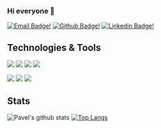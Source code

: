 ### Hi everyone 👋


[![Email Badge!](https://img.shields.io/badge/-Mail-white?style=flat&logo=gmail)](mailto:pavponn@gmail.com)
[![Github Badge!](https://img.shields.io/badge/-pavponn-gold?style=flat&logo=github&logoColor=black&link=https://github.com/pavponn/)](https://www.github.com/pavponn/)
[![Linkedin Badge!](https://img.shields.io/badge/-LinkedIn-white?style=flat&logo=linkedin&logoColor=blue&link=https://www.linkedin.com/in/pavponn/)](https://www.linkedin.com/in/pavponn/)

<!--
**pavponn/pavponn** is a ✨ _special_ ✨ repository because its `README.md` (this file) appears on your GitHub profile.

Here are some ideas to get you started:

- 🔭 I’m currently working on ...
- 🌱 I’m currently learning ...
- 👯 I’m looking to collaborate on ...
- 🤔 I’m looking for help with ...
- 💬 Ask me about ...
- 📫 How to reach me: ...
- 😄 Pronouns: ...
- ⚡ Fun fact: ...
-->
## Technologies & Tools


![](https://img.shields.io/badge/OS-MacOS-informational?style=flat&logo=apple&logoColor=white&color=blue)
![](https://img.shields.io/badge/Editor-Intelij%20IDEA-informational?style=flat&logo=intelij&logoColor=white&color=blue)
![](https://img.shields.io/badge/Code-Java-informational?style=flat&logo=java&logoColor=white&color=blue)
![](https://img.shields.io/badge/Code-Kotlin-informational?style=flat&logo=kotlin&logoColor=white&color=blue)

![](https://img.shields.io/badge/Code-TypeScript-informational?style=flat&logo=typescript&logoColor=white&color=blue)
![](https://img.shields.io/badge/Code-Python-informational?style=flat&logo=python&logoColor=white&color=blue)
![](https://img.shields.io/badge/Tools-PostgreSQL-informational?style=flat&logo=postgresql&logoColor=white&color=blue)
## Stats
![Pavel's github stats](https://github-readme-stats.vercel.app/api?username=pavponn&count_private=true&how_icons=true&include_all_commits=true&hide=contribs&theme=default)
[![Top Langs](https://github-readme-stats.vercel.app/api/top-langs/?username=pavponn&count_private=true&layout=compact&langs_count=6&include_all_commits=true&theme=default)](https://github.com/pavponn/pavponn)
